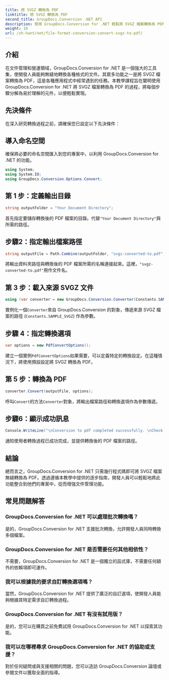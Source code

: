 ```yaml
---
title: 將 SVGZ 轉換為 PDF
linktitle: 將 SVGZ 轉換為 PDF
second_title: GroupDocs.Conversion .NET API
description: 使用 GroupDocs.Conversion for .NET 輕鬆將 SVGZ 檔案轉換為 PDF。探索逐步教學並釋放無縫文件管理功能。
weight: 16
url: /zh-hant/net/file-format-conversion-convert-svgz-to-pdf/
---
```

## 介紹
在文件管理和營運領域，GroupDocs.Conversion for .NET 是一個強大的工具集，使開發人員能夠無縫地轉換各種格式的文件。其眾多功能之一是將 SVGZ 檔案轉換為 PDF，這是各種應用程式中經常遇到的任務。本教學課程旨在闡明使用 GroupDocs.Conversion for .NET 將 SVGZ 檔案轉換為 PDF 的過程，將每個步驟分解為易於理解的元件，以便輕鬆實現。
## 先決條件
在深入研究轉換過程之前，請確保您已設定以下先決條件：

## 導入命名空間
確保將必要的命名空間匯入到您的專案中，以利用 GroupDocs.Conversion for .NET 的功能。
```csharp
using System;
using System.IO;
using GroupDocs.Conversion.Options.Convert;
```

## 第 1 步：定義輸出目錄
```csharp
string outputFolder = "Your Document Directory";
```
首先指定要儲存轉換後的 PDF 檔案的目錄。代替`"Your Document Directory"`與所需的路徑。
## 步驟2：指定輸出檔案路徑
```csharp
string outputFile = Path.Combine(outputFolder, "svgz-converted-to.pdf");
```
將輸出資料夾路徑與轉換後的 PDF 檔案所需的名稱連接起來。這裡，`"svgz-converted-to.pdf"`用作文件名。
## 第 3 步：載入來源 SVGZ 文件
```csharp
using (var converter = new GroupDocs.Conversion.Converter(Constants.SAMPLE_SVGZ))
```
實例化一個`Converter`來自 GroupDocs.Conversion 的對象，傳遞來源 SVGZ 檔案的路徑 (`Constants.SAMPLE_SVGZ`) 作為參數。
## 步驟 4：指定轉換選項
```csharp
var options = new PdfConvertOptions();
```
建立一個實例`PdfConvertOptions`如果需要，可以定義特定的轉換設定。在這種情況下，將使用預設設定將 SVGZ 轉換為 PDF。
## 第 5 步：轉換為 PDF
```csharp
converter.Convert(outputFile, options);
```
呼叫`Convert`的方法`Converter`對象，將輸出檔案路徑和轉換選項作為參數傳遞。
## 步驟6：顯示成功訊息
```csharp
Console.WriteLine("\nConversion to pdf completed successfully. \nCheck output in {0}", outputFolder);
```
通知使用者轉換過程已成功完成，並提供轉換後的 PDF 檔案的路徑。

## 結論
總而言之，GroupDocs.Conversion for .NET 只需幾行程式碼即可將 SVGZ 檔案無縫轉換為 PDF。透過遵循本教學中提供的逐步指南，開發人員可以輕鬆地將此功能整合到他們的專案中，從而增強文件管理功能。
## 常見問題解答
### GroupDocs.Conversion for .NET 可以處理批次轉換嗎？
是的，GroupDocs.Conversion for .NET 支援批次轉換，允許開發人員同時轉換多個檔案。
### GroupDocs.Conversion for .NET 是否需要任何其他相依性？
不需要，GroupDocs.Conversion for .NET 是一個獨立的函式庫，不需要任何額外的依賴項即可運作。
### 我可以根據我的要求自訂轉換選項嗎？
當然，GroupDocs.Conversion for .NET 提供了廣泛的自訂選項，使開發人員能夠根據其特定需求自訂轉換過程。
### GroupDocs.Conversion for .NET 有沒有試用版？
是的，您可以在購買之前免費試用 GroupDocs.Conversion for .NET 以探索其功能。
### 我可以在哪裡尋求 GroupDocs.Conversion for .NET 的協助或支援？
對於任何疑問或與支援相關的問題，您可以造訪 GroupDocs.Conversion 論壇或參閱文件以獲取全面的指導。